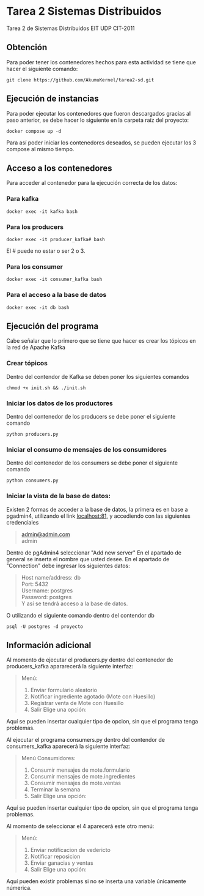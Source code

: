 # Tarea 2 Sistemas Distribuidos

Tarea 2 de Sistemas Distribuidos EIT UDP CIT-2011

## Obtención
Para poder tener los contenedores hechos para esta actividad se tiene que hacer el siguiente comando:
```
git clone https://github.com/AkumuKernel/tarea2-sd.git
```

## Ejecución de instancias
Para poder ejecutar los contenedores que fueron descargados gracias al paso anterior, se debe hacer lo siguiente en la carpeta raíz del proyecto:
```
docker compose up -d
```

Para así poder iniciar los contenedores deseados, se pueden ejecutar los 3 compose al mismo tiempo.

## Acceso a los contenedores

Para acceder al contenedor para la ejecución correcta de los datos:

### Para kafka
```
docker exec -it kafka bash
```

### Para los producers

```
docker exec -it producer_kafka# bash
```
El # puede no estar o ser 2 o 3.

### Para los consumer

```
docker exec -it consumer_kafka bash
```

### Para el acceso a la base de datos

```
docker exec -it db bash
```

## Ejecución del programa

Cabe señalar que lo primero que se tiene que hacer es crear los tópicos en la red de Apache Kafka

### Crear tópicos
Dentro del contendor de Kafka se deben poner los siguientes comandos
```
chmod +x init.sh && ./init.sh
```

### Iniciar los datos de los productores
Dentro del contenedor de los producers se debe poner el siguiente comando
```
python producers.py
```
### Iniciar el consumo de mensajes de los consumidores
Dentro del contenedor de los consumers se debe poner el siguiente comando
```
python consumers.py
```

### Iniciar la vista de la base de datos:
Existen 2 formas de acceder a la base de datos, la primera es en base a pgadmin4, utilizando el link [localhost:81](http://localhost:81/), y accediendo con las siguientes credenciales
> admin@admin.com<br>
> admin<br>

Dentro de pgAdmin4 seleccionar "Add new server"
En el apartado de general se inserta el nombre que usted desee.
En el apartado de "Connection" debe ingresar los siguientes datos:

> Host name/address: db<br>
> Port: 5432<br>
> Username: postgres<br>
> Password: postgres<br>
Y así se tendrá acceso a la base de datos.

O utilizando el siguiente comando dentro del contendor db
```
psql -U postgres -d proyecto
```

## Información adicional

Al momento de ejecutar el producers.py dentro del contenedor de producers_kafka apararecerá la siguiente interfaz:
>Menú:
>1. Enviar formulario aleatorio
>2. Notificar ingrediente agotado (Mote con Huesillo)
>3. Registrar venta de Mote con Huesillo
>4. Salir
>Elige una opción:

Aquí se pueden insertar cualquier tipo de opcion, sin que el programa tenga problemas.

Al ejecutar el programa consumers.py dentro del contendor de consumers_kafka aparecerá la siguiente interfaz:
> Menú Consumidores:
> 1. Consumir mensajes de mote.formulario
> 2. Consumir mensajes de mote.ingredientes
> 3. Consumir mensajes de mote.ventas
> 4. Terminar la semana
> 5. Salir
>Elige una opción:

Aquí se pueden insertar cualquier tipo de opcion, sin que el programa tenga problemas.

Al momento de seleccionar el 4 aparecerá este otro menú:
> Menú:
> 1. Enviar notificacion de vedericto
> 2. Notificar reposicion
> 3. Enviar ganacias y ventas
> 4. Salir
>Elige una opción:

Aquí pueden existir problemas si no se inserta una variable únicamente númerica.
